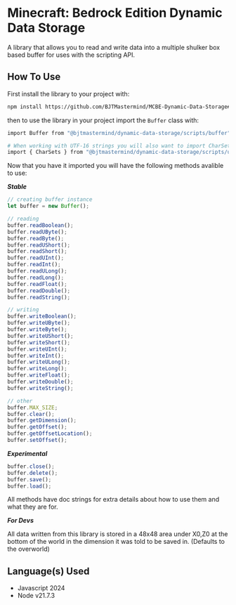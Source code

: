 # Minecraft: Bedrock Edition Dynamic Data Storage

A library that allows you to read and write data into a multiple shulker box based buffer for uses with the scripting API.

## How To Use

First install the library to your project with:

```sh
npm install https://github.com/BJTMastermind/MCBE-Dynamic-Data-Storage#1.0.0
```

then to use the library in your project import the `Buffer` class with:

```sh
import Buffer from "@bjtmastermind/dynamic-data-storage/scripts/buffer";

# When working with UTF-16 strings you will also want to import CharSets
import { CharSets } from "@bjtmastermind/dynamic-data-storage/scripts/utils/charsets.js";
```

Now that you have it imported you will have the following methods avalible to use:

***Stable***

```js
// creating buffer instance
let buffer = new Buffer();

// reading
buffer.readBoolean();
buffer.readUByte();
buffer.readByte();
buffer.readUShort();
buffer.readShort();
buffer.readUInt();
buffer.readInt();
buffer.readULong();
buffer.readLong();
buffer.readFloat();
buffer.readDouble();
buffer.readString();

// writing
buffer.writeBoolean();
buffer.writeUByte();
buffer.writeByte();
buffer.writeUShort();
buffer.writeShort();
buffer.writeUInt();
buffer.writeInt();
buffer.writeULong();
buffer.writeLong();
buffer.writeFloat();
buffer.writeDouble();
buffer.writeString();

// other
buffer.MAX_SIZE;
buffer.clear();
buffer.getDimension();
buffer.getOffset();
buffer.getOffsetLocation();
buffer.setOffset();
```

***Experimental***

```js
buffer.close();
buffer.delete();
buffer.save();
buffer.load();
```

All methods have doc strings for extra details about how to use them and what they are for.

***For Devs***

All data written from this library is stored in a 48x48 area under X0,Z0 at the bottom of the world in the dimension it was told to be saved in. (Defaults to the overworld)

## Language(s) Used

* Javascript 2024
* Node v21.7.3
